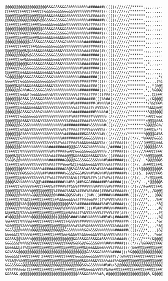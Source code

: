 <pre>
<sub>@@@@@@@@@@@@@@@@@@@&&&&&&&&&&%%%%%%%%%#######((((((///////*****,,,,,,,........                                           .......,,,,,,,*******/////(((((((######%%%%%%&%&&&&&&&&&@@&@@@@&&%%%%&&&&@@@@@@</sub>
<sub>@@@@@@@@@@@@@@@@@@&&&&&&&&&&&&&%%%%%%%%#####(((((((//////*******,,,,,,,........                                         . ......,,,,,,,*******/////((((((#######%%%%%%%&&&&&&&&&&&@&%%%%%%&&@@@@@@@@@@@@</sub>
<sub>@@@@@@@@@@@@@@@@@@&&&&&&&&&&&%%%%%%%%%%######(((((((/////*******,,,,,,........                                          .........,,,,,,*******//////((((((######%%%%%%%&&&&&&&&&&%%%%%&@@@@@@@@@@@@@@@@@</sub>
<sub>@@@@@@@@@@@@@@@&@@&&&&&&&&&&&%%%%%%%%%#######((((((//////******,,,,,,,.........                                          ........,,,,,,*******//////((((((######%%%%%%%&&&&&&&&&(#%&@@@@@@@@@@@@@@@@@@@@</sub>
<sub>@@@@@@@@@@@@@@@@&&&&&&&&&&&&%%%%%%%%%%#######(((((///////*******,,,,,,.........                                         .........,,,,,,*******//////((((((######%%%%%%%%%%&&&&&&/%&&@&@@@@@@@@@@@@@@@@@@</sub>
<sub>@@@@@@@@@@@@@@@@@&&&&&&&&&&&&%%%%%%%%%######(((((((//////*******,,,,,,,.......                                           ........,,,,,,*******//////(((((((######%%%%%%%%&&&&&&&(&&&&&&@@@@@@@@@@@@@@@@@</sub>
<sub>@@@@@@@@@@@@@@@&&&&&&&&&&&&&&%%%%%%%%%######(((((((///////******,,,,,,,........                                         . .......,,,,,********//////((((((######%%%%%%%%%&&&&&&&%&&&&&&&&@@@@@@@@@@@@@@@</sub>
<sub>@@@@@@@@@@@&@@@&&&&&&&&&&&&&&%%%%%%%%%#######((((((//////*******,,,,,,,.......                                          .........,,,,,,*******///////((((((#####%%%%%%%%%&&&&&&&&&&&&&&@@@@@@@@@@@@@@@@@</sub>
<sub>@@@@@@@@@@@&&&&&&&&&&&&&&%&&%%%%%%%%########(((((((//////*******,,,,,,........                                          .........,,,,,,******////////((((((######%%%%%%%%%%&&&&&&&&&&&&@&@@&@@@@@@@@@@&&</sub>
<sub>@@@@@@@@@@@@@@&&&&&&&&&&&&&%%%%%%%%%########((((((///////*******,,,,,,........ .                                          .......,,,,,,*******//////((((((#######%%%%%%%%%&&&&&&&&&&&&&&&&&@@@@@@@@@@&&&</sub>
<sub>@@@@@@@@@&@&&&&&&&&&&&&&&&%%%%%%%%%%#######(#(((((///////******,,,,,,,,.........                                          ......,,,,,,,*******///////((((((######%%%%%%%%%&&&&&&&&&&&&&&&&&&&&@@@@@@@&&&</sub>
<sub>@@@@@@@@@@&@&&&&&&&&&&&&&&%%%%%%%%%########(((((((///////******,,,,,,,........                 ,..           ...         .......,,,,,,,,******///////((((((#######%%%%%%%%%%&&&&&&&&&&&&&&&&&@@@@@@@&&&&</sub>
<sub>@@@@@@@&@&&&&&&&&&&&&&&&&%%%%%%%%%%########(((((((///////******,,,,,,,......           ..*(#(%/.#&&&%%*..&#(%.              .....,,,,,,,******///////((((((#######%%%%%%%%%%&&&&&&&&&&&&&&&&&&@@@@@@@&&&</sub>
<sub>@@@@@@@@@@&&&&&&&&&&&&&&&&%%%%%%%%%########(((((((//////*******,,*,,,,....,*(%%  ,#####%%%&(%@@@@&@@&&&%%&&&#%.((#%,*       .....,,,,,,,*******//////((((((########%%%%%%%%%%&&&&&&&&&&&&&&&&&&&&@&@@@@@</sub>
<sub>@@@@@@@&&&&&&&&&&&&&&&&&&%%%%%%%%%#%#######(((((((//////********,,,,,,,.,(%&%/*,.,,%&@@%@&%/%&%&@@@@@&(%&%&&&%%&%%&&&#    /*.....,,,,,,,*******//////(((((((########%%%%%%%%%%&&&&&&&&&&&&&&&&&&&@&&&@&@</sub>
<sub>@@@@@@@&&&&&&&&&&&&&&&%&&%%%%%%%%%%########(((((((///////*******,,,,,,,,(#%&&&&&&%(&&&                       *&@@&&@&(     */....,,,,,,********//////((((((((######%%%%%%%%%%%%&&&&&&&&&&&&&&&&&&&&&&&@@</sub>
<sub>%&@@@@@@&&&&&&&&&&&&&&%%%%%%%%%%%%########((((((((///////*******,,,,,,*(%&@@@@@%&&(.                            .(&@@&#.     *.,.,,,,,,,******///////((((((((######%%%%%%%%%%%%&&&%&&&&&&&&&&&&&&@&&&&&&</sub>
<sub>&&&@@@@&&&&&&&&&&&&&&&&%%%%%%%%%%%########(((((((///////********,,,,,(%&@@@@@@@&*.                                 .(&@&/    (%**,,,,,,,******///////((((((((#######%%%%%%%%%%%%&&&&&&&&&&&&&&&&&&&&&&&&</sub>
<sub>@@@@@&@&%&&&&&&&&&&&&&%%%%%%%%%%%%########((((((((//////********,,,*(&@@@@@@@%,,..                                  ..,#&,   .&&*,,,,,,********///////(((((((########%%%%%%%%%%%&&&&&&&&&&&&&&&&&&&&&&&&</sub>
<sub>@@@@@@@&%%#&&&&&&&&%&%%%%%%%%%%%%%#########((((((///////*******,*,,%&@@@@@&%#/,,.....                 .       ... ......,(,.*&,&%*,,,,,*******////////(((((((########%%%%%%%%%%%%&&&&&&&&&&&&&&&&&&&&&&&</sub>
<sub>@@@@@@@&&&#(&&&&&&&%%&%%%%%%%%%%%#########(((###(////////******,,,,@@@@@@&%#/,,**//*****,,,,,**,.   .*(//***//****/**,...*/(,&&&&&*,,,,,******/////////((((((#########%%%%%%%%%%&%&&&&&&&&&&&&&&&&&&&&&&</sub>
<sub>@@@@@@@&&&&(&&&&&&&%%%%%%%%%%%%%%########(((%%##(///////********,,(&@@@@&%(#&@@@@@@&#(/*,**(((,..   . .(#/*,,***(#&&@@@@&#/(%#&#/&&,,,,,*******///////((((((((########%%%%%%%%%%%%%&&&&&&&&&&&&&&&&&&&&&</sub>
<sub>@@@@@@@&&&&&&&%&&%%%%%%%%%%%%%#%#########(#%%%%#(///////*/*******/%&@@@%%@@@@@&#*...         /%(@@@@&,(,.        ...*%@@@@@@&#(@@%#*,,,********///////((((((((##&&&&&&&@@@@@@@@@@@@@@@@@@@@@@@@@@@@#@@@@</sub>
<sub>@@@@@@@&&&&&&&&&&%%%%%%%%%%%%%%%########(#%%%%%((///////*********%&&@&@@@@@@@@@@@@@&&&%%&&#*@@(       .&@#%&&&%&&&@@@@@@@@@@@@@@%&@%*,,********////////((((((((#%%&&&&&&@&&@@@@@@@@@@@@@@@@@@@@@@@@@@@@%</sub>
<sub>@@@@@@@&&&&&%&%%&%%%%%%%%%%%%%%##########%%%%%#((////////********&@@@@@@@@@@@@@@@@@@@#(@@@*   ,((/*//(/.   /@@#%@@@@@@@@@@@@@@@@@@@@%,,,********//////(((((((((#&&&&&&&@@@@@@@@@@@@@@@@@@@@@@@@@@@@@@@&(</sub>
<sub>@@@@@@@&&&&&&&&%%%%%%%%%%%%%%#%#########%%%%%%((////////********/@@@@&&@@@@@@@@@&#/,,,...    /#%&%%%%&%#,      .*//#%@@@@@@&&&@%@@@@%,,,*******////////((((((((#&&&&&&&@@@@@@@@@@@@@@@@@@@@@@@@@@@@@@&#(</sub>
<sub>@@@@@@@&&&&%%%%&%%%%%%%%%%%%%##########%%%%%%%((////////********/@@@@&&&&%(**,...          ,#&@@@&%%&@@@%#.         ..,,*//(#%%%&@@@#,,,*******////////((((((((#&&&&&&&@@@&@@@@@@@@@@&%&&&@%&@@@@@@@&#((</sub>
<sub>@@@@@@@&&&&%%%%%%%%%%%%%%%%###########%&&%%%%#(((///////********&@@@@&%/,....             .#%@@&%%%%%%@@@%#             ..,,,,/%&@@@@#,,********////////(((((((#&&&&&&&@@@@@@@@@@@@@@@&@&&&@@@@@@@@%##((</sub>
<sub>@@@@@@@&%&&%%%%%%%%%%%%%%%#%#########%%&%%%%%(((///////********(@@@@&/*((*,..            .,.   ,/(#((*,   ,,       .....,*(###((%@@@@%,*,*******////////(((((((#&&&&&&@@@@@@@@@@@@@@@%&%##&&@@#&@&#*##((</sub>
<sub>@@@@@@@&%%%%%%%%%%%%%%%%%%%#########&&&&&%%%#(((////////********@@@@&#%&&%%#(,...              .    .               .,*(#%%&&&&&%&@@@@&*********////////(((((((#&&&&&&&@@@@@@@@@@@@@@&&&&&&%@@@@@@%(((#(</sub>
<sub>@@@@@@@&%%%%%%%%%%%%%%%%%%#########&&&&&&%%%((((/////(((/(*//,*%@@@@&&&&&&&&%%(*.          ,#&&&&&&&&&&&#,.        .,*(%%&&&&&&&&&@@@@@/*******/////////(((((((#&&((&&@@@@@@@@@@@@@@&@@&@@&@@@@@&%%###((</sub>
<sub>@@@@@@@&%%%%%%%%%%%%%%%%#%#######%&&&&&&&&&%%(((######(((((////(@@@@@&&&&&&&%#(/,.      ./&&@&#((((((//&@&&#,.     ..,/#%&&&&&&@&&@@@@@%********////////(((((((#&&&&&&@@@@@@@@@#@@@@@&&&&&&&@@@&%#######</sub>
<sub>@@@@@@@&%%%%%%%%%%%%#########@@@&&&&&&%%%%%%%((/#####((((((////(@@@@@&&&&&&%%%%#/,    ,(@#     .,*,,,,    .(@@%,....,,*(#%&&&&&&&&@@@@@%,*******///////((((((((#&&&&&@&@@@@@@@@@@@@@@@&@@&@&@@@&%%%##(#(</sub>
<sub>@@@@@@@%%%%%%%%%%%%%%#%#####&@@@&&&&&&&&&&%%%%(/(#####(((((/////@@@@@@@@@&%%####/,../(. ..,/#%&&@@@@@&&%#/,.  ./#/,,**(##%%&&@@@@@@@@@@&*/******/////////((((((#&&(%@&&@@@@@@@@%%(@@@@&@@&&&@@&%%#%%####</sub>
<sub>@@@@&@@%%%%%%%%%%%%%%#######@@@&&&&&&&&&&&&%%%(((#####((((////*/&@@@@@@&&%%##(#(*,...  ..,*(%&&@&&&%&&&%%/,   ...,,,,*(###%%&&@@@@@@@@@(//*******///////(((((((#&&&&&&%%&@#(%&@@@@@@@@&@@@@&&&%%%%%#//%#</sub>
<sub>%%&@&@@%%%%%%%%%%%%%#######&@@@@&&&&&&&&&&%%%#%#######(((((///..*@@@@@@&&&%###(/,.....,,*/((.           ..**.......,,*//(##%%&&@@@@@@@,///*******///////(((((((#&&&&@&@@@@@@@@@@@@@@@&@@@@@&&%%%%%%#####</sub>
<sub>@@@@@@@&%%%%%%%%%%%%######%&&@&@@@&&&&&&&&%%%%%#######(((((//,,#@@@@@@@&&%%##((/*********,.   .    ....     ...,,,,,,*((((##%%&&&@@@@&(, //******///////((((((((&%&&@&#(@@(/(#&(%#@@@@@@@@@&%%%%%%%%###%</sub>
<sub>@@@@@@@@&%%%%%%%%##########&&@&%&&&&%#&&&%#%%%%#######(((((/(%@@@@@@@@@&&&%%####((///**,,,,**,*,,,******,.. . ..**///(#######%&&&@@@@@@&(*/*****////////((((((((&&&&&&@@@@@@@@@@@@@@@@@@@@@%%%%%%%%%%%%%</sub>
<sub>@@@@@@@@@&&&%&%%%##%#######%&&&@&&&#&%%#%#&%%#%%#######((((/(&, (@@@@@@&&%%%%%%%#(/*,,,*//(##%########(((/**,,,,..,,/#%%%####%&&&@@@@&.,&/******/#####%%%%&&&&&&&&&&&&&@@@@@@@@@@@@@@@@@@@&%%%%%#######&</sub>
<sub>@@@@@@@@&%%%%%%%%%##%######%%%&%&(##&&%##%(##%#%#(####((((/(/,..*/@@@@@&%%#%%#%%#/****/(#%%&&&&&&&&&&&&&%%#((((((//**(#######%%&@@@@&&#.  .******####%%%%%%&&&&&&&#%(&##@@@@#&@@@@@@@@@@&#%%%%%%#//%/(%&</sub>
<sub>@@@@&&%%%%%%%&@@%##########%%#%%(##%&&&#######%%#####(((((//*/..,*@@@@@&%##(##%#((///###%&&&&&&&&&&&&&&&&&&&&&&&%&%%#####%%##%&&@@@@@&%.  .******#####%%%%&&&&&&&&#&%@&@@@@@@@@@@@@@@@@@&%%%%&%%##%##%%@</sub>
<sub>@@@@@@@&%%%%%@@@@@@@@&#####%##&&%####%%%%##%%%%#%#####((((/(///#&@@@@@@&&&%%%%%&&&%&&&&&&@@@@&@&&&&&@&&@&&&&@@@@@@&&&&&&%%%#%%&@@@@@@&#, ,/*****/####%%%%%&&&&&&&&&&&&@@@@@@@@@@@@@@@@@&%%%%%%%%##%%%#%@</sub>
<sub>@@@@@@@%%%%%@@@@@@@@@@%####&%&&&%####%&%###(####%######(((((////*,,/&@@@&&&&&@@@@@@@@@@@@@@@&&&@@&&&&@&@&&&@@@@@@@@@@@@@@@&&&@@@@@%(//*////******####%%%%%&&&&&&&&&&#((&@@@@@@@@@@@@@@&%%%&&&&&%%%%%%&@@</sub>
<sub>@@@@@@@%%%%%&@@@@@@@@@@%###&@@&&%#((((%#(((#####%%######((((////*,,,(@@@@@@@@@@@@@@@@@@@@@@@@&&&@@@&@&&&@@&@@@@@@@@@@@@@@@@@@@@@@@/****////*****/(###%%%%%%&&&&&%&&&@@@@@@&&@@#(@@@@@@&%%&&&%&&%#%%%%&@@</sub>
<sub>@@@@@@@%%&@@@@@@@@@@@@@@%&&&&&&%######&&##((#%#%%%%####(((((////*,,,,%@@@@@@@@@@@@@@@@@@@@@@@@@@&&&&&&&&@&&@@@@@@@@@@@@@@@@@@@@@@#****/////////((####%%%%%&&&&&&&&&&&&&&&@@@@@@@@@@@@&%%%%&%&&%##%%%%@@@</sub>
<sub>@@@@@@@%%%@@@@@@@@@@@@@@@@@@@&&%%###########%%#%%#####((((((////*,,,,*&@@@@@@@@@@@@@@@@@@@@@@@&@@@@&@@&&&@@@@@@@@@@@@@@@@@@@@@@@&/***//////(((((####%%%%%%&&&&&&&%(&&&&&&@@@@@&@@(%(&%%%&&&&(//%%%%%&@@@</sub>
<sub>@@@@@@@%%%&@@@@@@@@@@@@@@@%@@%%%%###((((#%##%##%%%#####(((((////*,,,,,#@@@@@@@@@@@@@@@@@@@@@&&&@@@@&@@@@@@@@@@@@@@@@@@@@@@@@@@@&/******/////((((####%%%%%%%&&&&&&&&&&&&&&&@@@@@@@@&&&%&&&&%&&&&%%%%&@@@@</sub>
<sub>&@@@&@@%%%%#@@@@@@@@@@@@@@@@@&#####%&%%%%%%%##%%%###(##((((/////*,,,,,#@@@@@@@@@@@@@@@@@@@@@@@&@@&@@@@@@@@@@@@@@@@@@@@@@@@@@@@@#******/////(((((#####%%%%%&&&&&&(((@//(##/&@@@@@@&&&((/&(((%(//#%(#&@@@@</sub>
<sub>#%@@@@@%%%%%@@@@@@@@@@@(@@@@@&###%%##%%%%%%%##%#%(######(((/////*,,,,,%@@@@@@@@@@@@@@@@@@@@@@@&@@@@@@@@@@@@@@@@@@@@@@@@@@@@@@@@#******//////((((####%%%%%%&&&&&&&&&&&&@@@&@@@@@@&&&&&&&&&&&&#&&%#%%&&@&@</sub>
<sub>%&@@@@@%%%%&@@@@@@@@@@@@@@@@@&%%%%###%%%%%%%#%%%%#######((((////*,,,,*&@@@@@@@@@@@@@@@@@@@@@@@@@@@@@@@@@@@@@@@@@@@@@@@@@@@@@@@@&*******/////(((#####%%%%%%&&&&&&&&&&&&&@@&@@@@@@&&&&&&&&&&&&&&%%%&&@@@@@</sub>
<sub>%&&@@@@%%%%%@@@@@@@@@@@@@@@@&%%%#%%#%&&&%%%%%%%%%%%#####((((////*,,,,*&@@@@@@@@@@@@@@@@@@@@@@@@@@@@@@@@@@@@@@@@@@@@@@@@@@@@@@@@&/*****/////(((((####%%%%%%&&&&&&&&&&&@@@&@@@@@@&%&&&&&&&&&&&&%&%%&@@@@@@</sub>
<sub>&&&&@@@%%%%%@@@@@@@@@@@@@@@&&&%%%%%%&&%&&&%%%%%%%%######((((////*,,,,(&@@@@@@@@@@@@@@@@@@@@@@@@@@@@@@@@@@@@@@@@@@@@@@@@@@@@@@@@@%******/////((((####%%%%%%&&&&&&&&&&&@&&&@&&&&&&%%&&&&&&&&&&&@&%&&@@@@@@</sub>
<sub>&&&&&@@%%%%%@@@@@@@@@@@@@@&&@&&&&%%&&&&&&&%%%&%%%%%####((((/////*,,,*&&@@@@@@@@@@@@@@@@@@@@@@@@@@@@@@@@@@@@@@@@@@@@@@@@@@@@@@@@@@&/****/////((((####%%%%%%&&&&&&&&&&&&&&&&&@&&&&&&&&&&&&&&&&&&&%&@&@@@@@</sub>
<sub>&&&&&@@%%%%%@@@@@@@@@@@@@@@@@@@&&&&&&&&&&&&#&&%%%%%####((((////***(&@@@@@@@@@@@@@@@@@@@@@@@@@@@@@@@@@@@@@@@@@@@@@@@@@@@@@@@@@@@@@@@@@#**,////(((####%%%%%&%&&&&&&&&&&&&@@@@@&&&&&&@&&&&&&&@@&&&%&&@@%&&@</sub>
<sub>&&&&&&@%%%&@@@@@@@@@@@@@@@@@@@@&&@&@@&&&&&&%%%##%%####((((*///%&@@@@@@@@@@@@@@@@@@@@@@@@@@@@@@@@@@@@@@@@@@@@@@@@@@@@@@@@@@@@@@@@@@@@@@@&(////(((((###%%%%%&&&&&&&@@@@@@@@@@&&&&&&&@@@&&@@@@@@@@&&@@@@@@@</sub>
<sub>&&&&&&@##%@@@@@@@@@@@@@@@@@@@@@@@@@@&@&&&&&&&%%%%#####((((&&@@@@@@@@@@@@@@@@@@@@@@@@@@@@@@@@@@@@@@@@@@@@@@@@@@@@@@@@@@@@@@@@@@@@@@@@@@@@&&&///(/(#####%%%%&&&&&&@@@@@@@@@&&&&&&&&&@@@@@@@@@@@@@%@%&&(#%@</sub>
<sub>&&%&&&@@@@@@@@@@@@@@@@@@@@@@@@@@@@@@@&&&&&&&%%%%%####(((%&@@@@@@@@@@@@@@@@@@@@@@@@@@@@@@@@@@@@@@@@@@@@@@@@@@@@@@@@@@@@@@@@@@@@@@@@@@@@@@@@@&%%/((((###%%%%&&&&%&&@@@@@@@@%&%&&&&&&@&@@@@@@@@@&&@&&&&&&%%</sub>
<sub>&&&&&&@@@@@@@@@@(@@@@@@@@@@@@@@@&&&&&&&&&&&%%%%%##(/(&%@@@@@@@@@@@@@@@@@@@@@@@@@@@@@@@@@@@@@@@@@@@@@@@@@@@@@@@@@@@@@@@@@@@@@@@@@@@@@@@@@@@@@@@%%(((####%%%%&&&&&&&@@@@@@@@&&&&&&@@@@@@@@@@@@@@@@@@@&@&%%</sub>
<sub>%%%&@%%&@@@@@@@@@@@@@@@@@@@@@@@@@@@&&&&&&&%%%%%###%%&@@@@@@@@@@@@@@@@@@@@@@@@@@@@@@@@@@@@@@@@@@@@@@@@@@@@@@@@@@@@@@@@@@@@@@@@@@@@@@@@@&@@@@@@@@@%%(((###%%%%&&&&&%%@#&@@@&(&%&%#@@@@@@@%@@@@@@@@@@@@@@&@</sub>
<sub>&&&&&&&&@@@@@@@@@@@@@@@@@@@@@@@@@@@&&%&&&%%%%#%#%/&@@@@@@@@@@@@@@@@@@@@@@@@@@@@@@@@@@@@@@@@@@@@@@@@@@@@@@@@@@@@@@@@@@@@@@@@@@@@@@@@@@@@,@@@@@@@@@@&&(###(##%%%&&&&&@@@@@&@@@@@@@@@@@@@@@@@@@@@@@@@@@@@@@</sub>
<sub>%%%####&&(@@@@@@@@@@@@@@@@@@@@@@@@@@&&&&&%%%%#&#&@@@@@@@@@@@@@@@@@@@@@@@@@@@@@@@@@@@@@@@@@@@@@@@@@@@@@@@@@@@@@@@@@@@@@@@@@@@@@@@@@@@@@@/&@@@@@@@@@@@(&####%%%%%&&&&&@@&&&@@@@@@@@@@@@@@@@@@@@@@@@@@@@@@@</sub>
<sub>&&&&&&,@@@@@@@@@@@@@@@@@@@@@@@@@@&&&&&&%%%%#&,#@@@@@@@@@@@@@@@@@@&,&@@@@@@@@@@@@@@@@@@@@@@@@@@@@@@@@@@@@@@@@@@@@@@@@@@@@@@@@@@@@@@@@@@@%%@@@@@@@@@@@@@(#(###%%%%&&&&&&&&&&@@&@@@@@@@@@@@@@@@@@@@@@@@@@@@</sub>
</pre>
